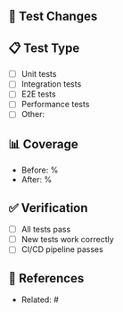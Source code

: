 ## 🧪 Test Changes
<!-- Describe test additions or modifications -->

## 📋 Test Type

- [ ] Unit tests
- [ ] Integration tests
- [ ] E2E tests
- [ ] Performance tests
- [ ] Other:

## 📊 Coverage

- Before: %
- After: %

## ✅ Verification

- [ ] All tests pass
- [ ] New tests work correctly
- [ ] CI/CD pipeline passes

## 🔗 References

- Related: #

